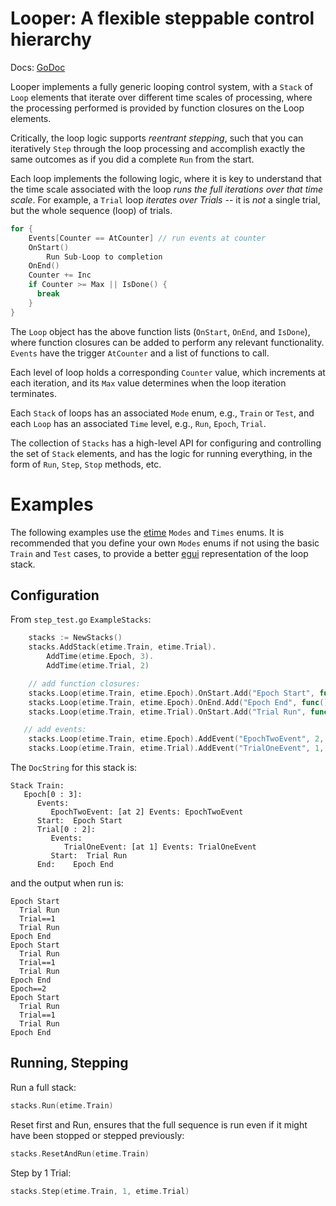 # Looper: A flexible steppable control hierarchy

Docs: [GoDoc](https://pkg.go.dev/github.com/emer/emergent/looper)

Looper implements a fully generic looping control system, with a `Stack` of `Loop` elements that iterate over different time scales of processing, where the processing performed is provided by function closures on the Loop elements.

Critically, the loop logic supports _reentrant stepping_, such that you can iteratively `Step` through the loop processing and accomplish exactly the same outcomes as if you did a complete `Run` from the start.

Each loop implements the following logic, where it is key to understand that the time scale associated with the loop _runs the full iterations over that time scale_.  For example, a `Trial` loop _iterates over Trials_ -- it is _not_ a single trial, but the whole sequence (loop) of trials.

```go
for {
	Events[Counter == AtCounter] // run events at counter
	OnStart()
	    Run Sub-Loop to completion
	OnEnd() 
	Counter += Inc
	if Counter >= Max || IsDone() {
	  break
	}
}
```

The `Loop` object has the above function lists (`OnStart`, `OnEnd`, and `IsDone`), where function closures can be added to perform any relevant functionality. `Events` have the trigger `AtCounter` and a list of functions to call.

Each level of loop holds a corresponding `Counter` value, which increments at each iteration, and its `Max` value determines when the loop iteration terminates.

Each `Stack` of loops has an associated `Mode` enum, e.g., `Train` or `Test`, and each `Loop` has an associated `Time` level, e.g., `Run`, `Epoch`, `Trial`.

The collection of `Stacks` has a high-level API for configuring and controlling the set of `Stack` elements, and has the logic for running everything, in the form of `Run`, `Step`, `Stop` methods, etc.

# Examples

The following examples use the [etime](../etime) `Modes` and `Times` enums. It is recommended that you define your own `Modes` enums if not using the basic `Train` and `Test` cases, to provide a better [egui](../egui) representation of the loop stack.

## Configuration

From `step_test.go` `ExampleStacks`:

```Go
	stacks := NewStacks()
	stacks.AddStack(etime.Train, etime.Trial).
		AddTime(etime.Epoch, 3).
		AddTime(etime.Trial, 2)

	// add function closures:         
	stacks.Loop(etime.Train, etime.Epoch).OnStart.Add("Epoch Start", func() { fmt.Println("Epoch Start") })
	stacks.Loop(etime.Train, etime.Epoch).OnEnd.Add("Epoch End", func() { fmt.Println("Epoch End") })
	stacks.Loop(etime.Train, etime.Trial).OnStart.Add("Trial Run", func() { fmt.Println("  Trial Run") })

   // add events:
	stacks.Loop(etime.Train, etime.Epoch).AddEvent("EpochTwoEvent", 2, func() { fmt.Println("Epoch==2") })
	stacks.Loop(etime.Train, etime.Trial).AddEvent("TrialOneEvent", 1, func() { fmt.Println("  Trial==1") })
```

The `DocString` for this stack is:

```
Stack Train:
   Epoch[0 : 3]:
      Events:
         EpochTwoEvent: [at 2] Events: EpochTwoEvent 
      Start:  Epoch Start 
      Trial[0 : 2]:
         Events:
            TrialOneEvent: [at 1] Events: TrialOneEvent 
         Start:  Trial Run 
      End:    Epoch End 
```

and the output when run is:

```
Epoch Start
  Trial Run
  Trial==1
  Trial Run
Epoch End
Epoch Start
  Trial Run
  Trial==1
  Trial Run
Epoch End
Epoch==2
Epoch Start
  Trial Run
  Trial==1
  Trial Run
Epoch End
```

## Running, Stepping

Run a full stack:
```Go
stacks.Run(etime.Train)
```

Reset first and Run, ensures that the full sequence is run even if it might have been stopped or stepped previously:
```Go
stacks.ResetAndRun(etime.Train)
```

Step by 1 Trial:
```Go
stacks.Step(etime.Train, 1, etime.Trial)
```


